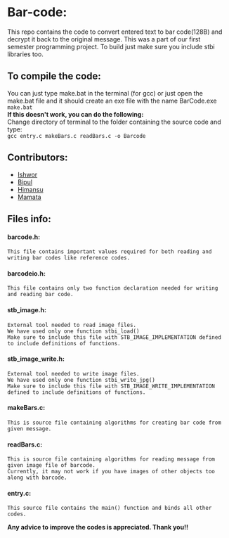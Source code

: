 # Bar-code:
This repo contains the code to convert entered text to bar code(128B) and decrypt it back to the original message. This was a part of our first semester programming project.
To build just make sure you include stbi libraries too.

## To compile the code:
You can just type make.bat in the terminal (for gcc) or just open the make.bat file and it should create an exe file with the name BarCode.exe  
```make.bat```  
**If this doesn't work, you can do the following:**  
Change directory of terminal to the folder containing the source code and type:  
 ```gcc entry.c makeBars.c readBars.c -o Barcode```

## Contributors:
- [Ishwor](https://github.com/optimistic-ish)
- [Bipul](https://github.com/bipul018)
- [Himansu](https://github.com/itmaybehimm)
- [Mamata](https://github.com/Mavis021)

## Files info:

#### barcode.h:
	This file contains important values required for both reading and writing bar codes like reference codes.

#### barcodeio.h:
	This file contains only two function declaration needed for writing and reading bar code.

#### stb_image.h:
	External tool needed to read image files.
	We have used only one function stbi_load()
	Make sure to include this file with STB_IMAGE_IMPLEMENTATION defined to include definitions of functions.

#### stb_image_write.h:
	External tool needed to write image files.
	We have used only one function stbi_write_jpg()
	Make sure to include this file with STB_IMAGE_WRITE_IMPLEMENTATION defined to include definitions of functions.

#### makeBars.c:
	This is source file containing algorithms for creating bar code from given message.

#### readBars.c:
	This is source file containing algorithms for reading message from given image file of barcode.
	Currently, it may not work if you have images of other objects too along with barcode.

#### entry.c:
	This source file contains the main() function and binds all other codes.

**Any advice to improve the codes is appreciated. Thank you!!**
